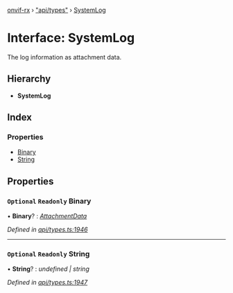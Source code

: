 [onvif-rx](../README.md) › ["api/types"](../modules/_api_types_.md) › [SystemLog](_api_types_.systemlog.md)

# Interface: SystemLog

The log information as attachment data.

## Hierarchy

* **SystemLog**

## Index

### Properties

* [Binary](_api_types_.systemlog.md#optional-readonly-binary)
* [String](_api_types_.systemlog.md#optional-readonly-string)

## Properties

### `Optional` `Readonly` Binary

• **Binary**? : *[AttachmentData](_api_types_.attachmentdata.md)*

*Defined in [api/types.ts:1946](https://github.com/patrickmichalina/onvif-rx/blob/3e9b152/src/api/types.ts#L1946)*

___

### `Optional` `Readonly` String

• **String**? : *undefined | string*

*Defined in [api/types.ts:1947](https://github.com/patrickmichalina/onvif-rx/blob/3e9b152/src/api/types.ts#L1947)*

